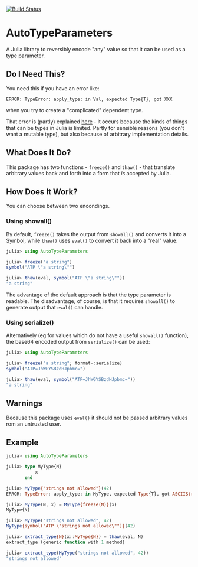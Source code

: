 [![Build Status](https://travis-ci.org/andrewcooke/AutoTypeParameters.jl.svg?branch=master)](https://travis-ci.org/andrewcooke/AutoTypeParameters.jl)


# AutoTypeParameters

A Julia library to reversibly encode "any" value so that it can be used as a
type parameter.

## Do I Need This?

You need this if you have an error like:

```
ERROR: TypeError: apply_type: in Val, expected Type{T}, got XXX
```

when you try to create a "complicated" dependent type.

That error is (partly) explained
[here](https://groups.google.com/forum/#!topic/julia-users/Ihl50vgSQxw) - it
occurs because the kinds of things that can be types in Julia is limited.
Partly for sensible reasons (you don't want a mutable type), but also because
of arbitrary implementation details.

## What Does It Do?

This package has two functions - `freeze()` and `thaw()` - that translate
arbitrary values back and forth into a form that *is* accepted by Julia.

## How Does It Work?

You can choose between two encondings.

### Using showall()

By default, `freeze()` takes the output from `showall()` and converts it into
a Symbol, while `thaw()` uses `eval()` to convert it back into a "real" value:

```julia
julia> using AutoTypeParameters

julia> freeze("a string")
symbol("ATP \"a string\"")

julia> thaw(eval, symbol("ATP \"a string\""))
"a string"
```

The advantage of the default approach is that the type parameter is readable.
The disadvantage, of course, is that it requires `showall()` to generate
output that `eval()` can handle.

### Using serialize()

Alternatively (eg for values which do not have a useful `showall()` function),
the base64 encoded output from `serialize()` can be used:

```julia
julia> using AutoTypeParameters

julia> freeze("a string"; format=:serialize)
symbol("ATP=JhWGYSBzdHJpbmc=")

julia> thaw(eval, symbol("ATP=JhWGYSBzdHJpbmc="))
"a string"
```

## Warnings

Because this package uses `eval()` it should not be passed arbitrary values
rom an untrusted user.

## Example

```julia
julia> using AutoTypeParameters

julia> type MyType{N}
           x
       end

julia> MyType{"strings not allowed"}(42)
ERROR: TypeError: apply_type: in MyType, expected Type{T}, got ASCIIString

julia> MyType(N, x) = MyType{freeze(N)}(x)
MyType{N}

julia> MyType("strings not allowed", 42)
MyType{symbol("ATP \"strings not allowed\"")}(42)

julia> extract_type{N}(x::MyType{N}) = thaw(eval, N)
extract_type (generic function with 1 method)

julia> extract_type(MyType("strings not allowed", 42))
"strings not allowed"
```
